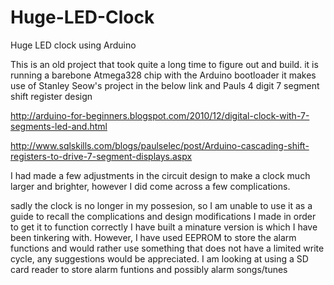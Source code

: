 # Huge-LED-Clock
 Huge LED clock using Arduino

This is an old project that took quite a long time to figure out and build.
it is running a barebone Atmega328 chip with the Arduino bootloader
it makes use of Stanley Seow's project in the below link and Pauls 4 digit 7 segment shift register design

http://arduino-for-beginners.blogspot.com/2010/12/digital-clock-with-7-segments-led-and.html

http://www.sqlskills.com/blogs/paulselec/post/Arduino-cascading-shift-registers-to-drive-7-segment-displays.aspx

I had made a few adjustments in the circuit design to make a clock much larger and brighter, however I did come across a few complications.

sadly the clock is no longer in my possesion, so I am unable to use it as a guide to recall the complications and design modifications I made in order to get it to function correctly
I have built a minature version is which I have been tinkering with.
However, I have used EEPROM to store the alarm functions and would rather use something that does not have a limited write cycle, any suggestions would be appreciated.
I am looking at using a SD card reader to store alarm funtions and possibly alarm songs/tunes
